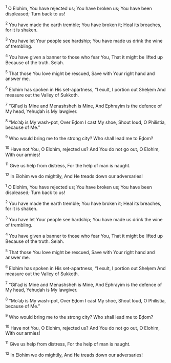 <sup>1</sup> O Elohim, You have rejected us; You have broken us; You have been displeased; Turn back to us!

<sup>2</sup> You have made the earth tremble; You have broken it; Heal its breaches, for it is shaken.

<sup>3</sup> You have let Your people see hardship; You have made us drink the wine of trembling.

<sup>4</sup> You have given a banner to those who fear You, That it might be lifted up Because of the truth. Selah.

<sup>5</sup> That those You love might be rescued, Save with Your right hand and answer me.

<sup>6</sup> Elohim has spoken in His set-apartness, “I exult, I portion out Sheḵem And measure out the Valley of Sukkoth.

<sup>7</sup> “Gil‛aḏ is Mine and Menashsheh is Mine, And Ephrayim is the defence of My head, Yehuḏah is My lawgiver.

<sup>8</sup> “Mo’aḇ is My wash-pot, Over Eḏom I cast My shoe, Shout loud, O Philistia, because of Me.”

<sup>9</sup> Who would bring me to the strong city? Who shall lead me to Eḏom?

<sup>10</sup> Have not You, O Elohim, rejected us? And You do not go out, O Elohim, With our armies!

<sup>11</sup> Give us help from distress, For the help of man is naught.

<sup>12</sup> In Elohim we do mightily, And He treads down our adversaries!

<sup>1</sup> O Elohim, You have rejected us; You have broken us; You have been displeased; Turn back to us!

<sup>2</sup> You have made the earth tremble; You have broken it; Heal its breaches, for it is shaken.

<sup>3</sup> You have let Your people see hardship; You have made us drink the wine of trembling.

<sup>4</sup> You have given a banner to those who fear You, That it might be lifted up Because of the truth. Selah.

<sup>5</sup> That those You love might be rescued, Save with Your right hand and answer me.

<sup>6</sup> Elohim has spoken in His set-apartness, “I exult, I portion out Sheḵem And measure out the Valley of Sukkoth.

<sup>7</sup> “Gil‛aḏ is Mine and Menashsheh is Mine, And Ephrayim is the defence of My head, Yehuḏah is My lawgiver.

<sup>8</sup> “Mo’aḇ is My wash-pot, Over Eḏom I cast My shoe, Shout loud, O Philistia, because of Me.”

<sup>9</sup> Who would bring me to the strong city? Who shall lead me to Eḏom?

<sup>10</sup> Have not You, O Elohim, rejected us? And You do not go out, O Elohim, With our armies!

<sup>11</sup> Give us help from distress, For the help of man is naught.

<sup>12</sup> In Elohim we do mightily, And He treads down our adversaries!

